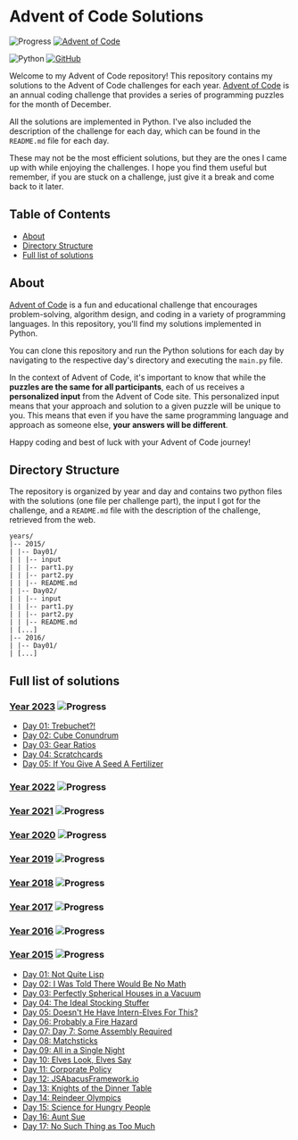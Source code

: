 # Advent of Code Solutions

![Progress](https://img.shields.io/badge/Progress-9.33%25-red)
[![Advent of Code](https://img.shields.io/badge/Advent%20of%20Code-web-E60000)](https://adventofcode.com/)

![Python](https://img.shields.io/badge/Language-Python-blue)
[![GitHub](https://img.shields.io/badge/GitHub-%40Alburrito-blue?logo=github)](https://github.com/Alburrito)


Welcome to my Advent of Code repository! This repository contains my solutions to the Advent of Code challenges for each year. [Advent of Code](https://adventofcode.com/) is an annual coding challenge that provides a series of programming puzzles for the month of December.

All the solutions are implemented in Python. I've also included the description of the challenge for each day, which can be found in the `README.md` file for each day.

These may not be the most efficient solutions, but they are the ones I came up with while enjoying the challenges. I hope you find them useful but remember, if you are stuck on a challenge, just give it a break and come back to it later.

## Table of Contents

- [About](#about)
- [Directory Structure](#directory-structure)
- [Full list of solutions](#full-list-of-solutions)

## About

[Advent of Code](https://adventofcode.com/) is a fun and educational challenge that encourages problem-solving, algorithm design, and coding in a variety of programming languages. In this repository, you'll find my solutions implemented in Python.

You can clone this repository and run the Python solutions for each day by navigating to the respective day's directory and executing the `main.py` file.

In the context of Advent of Code, it's important to know that while the <b>puzzles are the same for all participants</b>, each of us receives a <b>personalized input</b> from the Advent of Code site. This personalized input means that your approach and solution to a given puzzle will be unique to you. This means that even if you have the same programming language and approach as someone else, <b>your answers will be different</b>.

Happy coding and best of luck with your Advent of Code journey!

## Directory Structure

The repository is organized by year and day and contains two python files with the solutions (one file per challenge part), the input I got for the challenge, and a `README.md` file with the description of the challenge, retrieved from the web.

```
years/
|-- 2015/
| |-- Day01/
| | |-- input
| | |-- part1.py
| | |-- part2.py
| | |-- README.md
| |-- Day02/
| | |-- input
| | |-- part1.py
| | |-- part2.py
| | |-- README.md
| [...]
|-- 2016/
| |-- Day01/
| [...]
```

## Full list of solutions

### [Year 2023](./years/2023/) ![Progress](https://img.shields.io/badge/Progress-16.00%25-red)

- [Day 01: Trebuchet?!](./years/2023/Day01/)
- [Day 02: Cube Conundrum](./years/2023/Day02/)
- [Day 03: Gear Ratios](./years/2023/Day03/)
- [Day 04: Scratchcards](./years/2023/Day04/)
- [Day 05: If You Give A Seed A Fertilizer](./years/2023/Day05/)

### [Year 2022](./years/2022/) ![Progress](https://img.shields.io/badge/Progress-0.00%25-red)

### [Year 2021](./years/2021/) ![Progress](https://img.shields.io/badge/Progress-0.00%25-red)

### [Year 2020](./years/2020/) ![Progress](https://img.shields.io/badge/Progress-0.00%25-red)

### [Year 2019](./years/2019/) ![Progress](https://img.shields.io/badge/Progress-0.00%25-red)

### [Year 2018](./years/2018/) ![Progress](https://img.shields.io/badge/Progress-0.00%25-red)

### [Year 2017](./years/2017/) ![Progress](https://img.shields.io/badge/Progress-0.00%25-red)

### [Year 2016](./years/2016/) ![Progress](https://img.shields.io/badge/Progress-0.00%25-red)

### [Year 2015](./years/2015/) ![Progress](https://img.shields.io/badge/Progress-68.00%25-yellow)

- [Day 01: Not Quite Lisp](./years/2015/Day01/)
- [Day 02: I Was Told There Would Be No Math](./years/2015/Day02/)
- [Day 03: Perfectly Spherical Houses in a Vacuum](./years/2015/Day03/)
- [Day 04: The Ideal Stocking Stuffer](./years/2015/Day04/)
- [Day 05: Doesn't He Have Intern-Elves For This?](./years/2015/Day05/)
- [Day 06: Probably a Fire Hazard](./years/2015/Day06/)
- [Day 07: Day 7: Some Assembly Required](./years/2015/Day07/)
- [Day 08: Matchsticks](./years/2015/Day08/)
- [Day 09: All in a Single Night](./years/2015/Day09/)
- [Day 10: Elves Look, Elves Say](./years/2015/Day10/)
- [Day 11: Corporate Policy](./years/2015/Day11/)
- [Day 12: JSAbacusFramework.io](./years/2015/Day12/)
- [Day 13: Knights of the Dinner Table](./years/2015/Day13/)
- [Day 14: Reindeer Olympics](./years/2015/Day14/)
- [Day 15: Science for Hungry People](./years/2015/Day15/)
- [Day 16: Aunt Sue](./years/2015/Day16/)
- [Day 17: No Such Thing as Too Much](./years/2015/Day17/)
